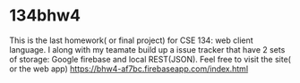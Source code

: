 # 134bhw4
This is the last homework( or final project) for CSE 134: web client language. I along with my teamate build up a issue tracker that have 2 sets of storage: Google firebase and local REST(JSON). 
Feel free to visit the site( or the web app)
https://bhw4-af7bc.firebaseapp.com/index.html
